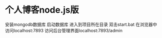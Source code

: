 个人博客node.js版
===
安装mongodb数据库
启动数据库 
进入到项目所在目录 双击start.bat 
在浏览器中访问localhost:7893 
访问后台管理界面localhost:7893/admin
